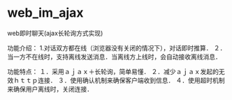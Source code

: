 # web_im_ajax
web即时聊天(ajax长轮询方式实现)

功能介绍：
1.对话双方都在线（浏览器没有关闭的情况下），对话即时推算．
２．当一方不在线时，支持离线发送消息．当离线方上线时，会自动接收离线消息．

功能特点：
１．采用ａｊａｘ＋长轮询，简单易懂．
２．减少ａｊａｘ发起的无效ｈｔｔｐ连接．
３．使用确认机制来确保客户端收到信息．
４．使用超时机制来确保用户离线时，关闭连接．
